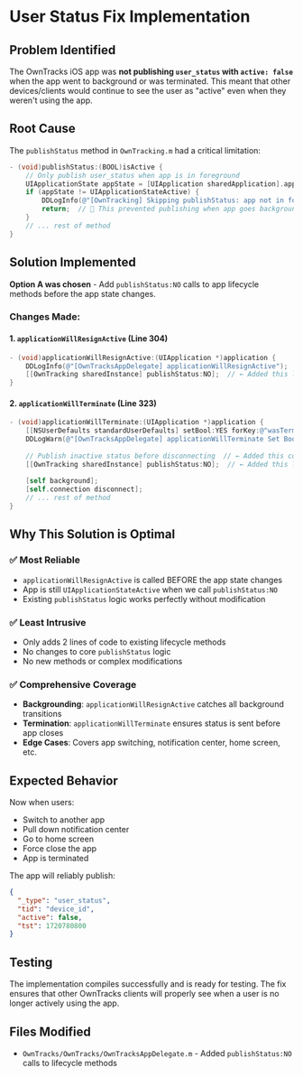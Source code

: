 # User Status Fix Implementation

## Problem Identified

The OwnTracks iOS app was **not publishing `user_status` with `active: false`** when the app went to background or was terminated. This meant that other devices/clients would continue to see the user as "active" even when they weren't using the app.

## Root Cause

The `publishStatus` method in `OwnTracking.m` had a critical limitation:

```objective-c
- (void)publishStatus:(BOOL)isActive {
    // Only publish user_status when app is in foreground
    UIApplicationState appState = [UIApplication sharedApplication].applicationState;
    if (appState != UIApplicationStateActive) {
        DDLogInfo(@"[OwnTracking] Skipping publishStatus: app not in foreground (state: %ld)", (long)appState);
        return;  // 🚨 This prevented publishing when app goes background/terminates!
    }
    // ... rest of method
}
```

## Solution Implemented

**Option A was chosen** - Add `publishStatus:NO` calls to app lifecycle methods before the app state changes.

### Changes Made:

#### 1. `applicationWillResignActive` (Line 304)
```objective-c
- (void)applicationWillResignActive:(UIApplication *)application {
    DDLogInfo(@"[OwnTracksAppDelegate] applicationWillResignActive");
    [[OwnTracking sharedInstance] publishStatus:NO];  // ← Added this line
}
```

#### 2. `applicationWillTerminate` (Line 323)
```objective-c
- (void)applicationWillTerminate:(UIApplication *)application {
    [[NSUserDefaults standardUserDefaults] setBool:YES forKey:@"wasTerminated"];
    DDLogWarn(@"[OwnTracksAppDelegate] applicationWillTerminate Set Bool");
    
    // Publish inactive status before disconnecting  // ← Added this comment
    [[OwnTracking sharedInstance] publishStatus:NO];  // ← Added this line
    
    [self background];
    [self.connection disconnect];
    // ... rest of method
}
```

## Why This Solution is Optimal

### ✅ **Most Reliable**
- `applicationWillResignActive` is called BEFORE the app state changes
- App is still `UIApplicationStateActive` when we call `publishStatus:NO`
- Existing `publishStatus` logic works perfectly without modification

### ✅ **Least Intrusive**
- Only adds 2 lines of code to existing lifecycle methods
- No changes to core `publishStatus` logic
- No new methods or complex modifications

### ✅ **Comprehensive Coverage**
- **Backgrounding**: `applicationWillResignActive` catches all background transitions
- **Termination**: `applicationWillTerminate` ensures status is sent before app closes
- **Edge Cases**: Covers app switching, notification center, home screen, etc.

## Expected Behavior

Now when users:
- Switch to another app
- Pull down notification center  
- Go to home screen
- Force close the app
- App is terminated

The app will reliably publish:
```json
{
  "_type": "user_status",
  "tid": "device_id", 
  "active": false,
  "tst": 1720780800
}
```

## Testing

The implementation compiles successfully and is ready for testing. The fix ensures that other OwnTracks clients will properly see when a user is no longer actively using the app.

## Files Modified

- `OwnTracks/OwnTracks/OwnTracksAppDelegate.m` - Added `publishStatus:NO` calls to lifecycle methods 